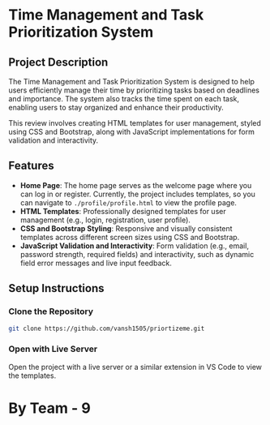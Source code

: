 # Time Management and Task Prioritization System

## Project Description
The Time Management and Task Prioritization System is designed to help users efficiently manage their time by prioritizing tasks based on deadlines and importance. The system also tracks the time spent on each task, enabling users to stay organized and enhance their productivity.

This review involves creating HTML templates for user management, styled using CSS and Bootstrap, along with JavaScript implementations for form validation and interactivity.

## Features
- **Home Page**: The home page serves as the welcome page where you can log in or register. Currently, the project includes templates, so you can navigate to `./profile/profile.html` to view the profile page.
- **HTML Templates**: Professionally designed templates for user management (e.g., login, registration, user profile).
- **CSS and Bootstrap Styling**: Responsive and visually consistent templates across different screen sizes using CSS and Bootstrap.
- **JavaScript Validation and Interactivity**: Form validation (e.g., email, password strength, required fields) and interactivity, such as dynamic field error messages and live input feedback.

## Setup Instructions
### Clone the Repository

```sh
git clone https://github.com/vansh1505/priortizeme.git
```

### Open with Live Server

Open the project with a live server or a similar extension in VS Code to view the templates.

# By Team - 9
